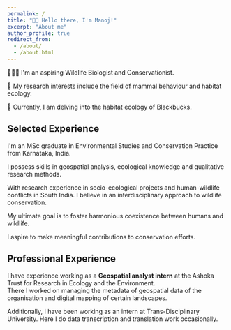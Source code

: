 ```yaml
---
permalink: /
title: "👋🏼 Hello there, I'm Manoj!"
excerpt: "About me"
author_profile: true
redirect_from: 
  - /about/
  - /about.html
---
```




👨🏽‍🔬 I'm an aspiring Wildlife Biologist and Conservationist.

🔬 My research interests include the field of mammal behaviour and habitat ecology.

🦌 Currently, I am delving into the habitat ecology of Blackbucks.

## Selected Experience

I'm an MSc graduate in Environmental Studies and Conservation Practice from Karnataka, India.

I possess skills in geospatial analysis, ecological knowledge and qualitative research methods.

With research experience in socio-ecological projects and human-wildlife conflicts in South India. I believe in an interdisciplinary approach to wildlife conservation.

My ultimate goal is to foster harmonious coexistence between humans and wildlife.

I aspire to make meaningful contributions to conservation efforts.

## Professional Experience
I have experience working as a **Geospatial analyst intern** at the Ashoka Trust for Research in Ecology and the Environment. \
There I worked on managing the metadata of geospatial data of the organisation and digital mapping of certain landscapes.

Additionally, I have been working as an intern at Trans-Disciplinary University.
Here I do data transcription and translation work occasionally.




